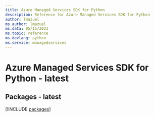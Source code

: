 ```yaml
---
title: Azure Managed Services SDK for Python
description: Reference for Azure Managed Services SDK for Python
author: lmazuel
ms.author: lmazuel
ms.data: 05/15/2023
ms.topic: reference
ms.devlang: python
ms.service: managedservices
---
```

# Azure Managed Services SDK for Python - latest
## Packages - latest
[!INCLUDE [packages](managed-services-index.md)]
